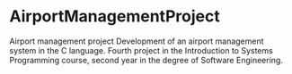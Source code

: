# AirportManagementProject
Airport management project Development of an airport management system in the C language. 
Fourth project in the Introduction to Systems Programming course, second year in the degree of Software Engineering.
